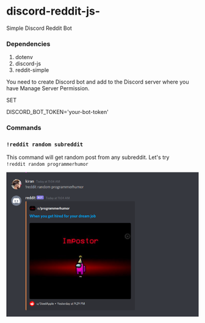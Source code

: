 # discord-reddit-js-

Simple Discord Reddit Bot

### Dependencies

1. dotenv
2. discord-js
3. reddit-simple

You need to create Discord bot and add to the Discord server where you have Manage Server Permission.

SET

DISCORD_BOT_TOKEN='your-bot-token'

### Commands

### `!reddit random subreddit`

This command will get random post from any subreddit. 
Let's try  
`!reddit random programmerhumor`

![image](/docs/images/ph.png)